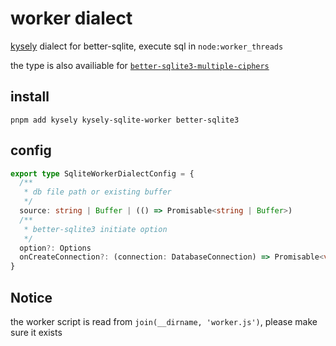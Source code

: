 # worker dialect

[kysely](https://github.com/kysely-org/kysely) dialect for better-sqlite, execute sql in `node:worker_threads`

the type is also availiable for [`better-sqlite3-multiple-ciphers`](https://github.com/m4heshd/better-sqlite3-multiple-ciphers)

## install

```shell
pnpm add kysely kysely-sqlite-worker better-sqlite3
```

## config

```ts
export type SqliteWorkerDialectConfig = {
  /**
   * db file path or existing buffer
   */
  source: string | Buffer | (() => Promisable<string | Buffer>)
  /**
   * better-sqlite3 initiate option
   */
  option?: Options
  onCreateConnection?: (connection: DatabaseConnection) => Promisable<void>
}
```

## Notice

the worker script is read from `join(__dirname, 'worker.js')`, please make sure it exists
